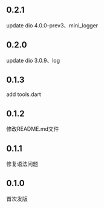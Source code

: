 ## 0.2.1
update dio 4.0.0-prev3、mini_logger

## 0.2.0
update dio 3.0.9、log

## 0.1.3
add tools.dart

## 0.1.2
修改README.md文件

## 0.1.1
修复语法问题

## 0.1.0
首次发版

